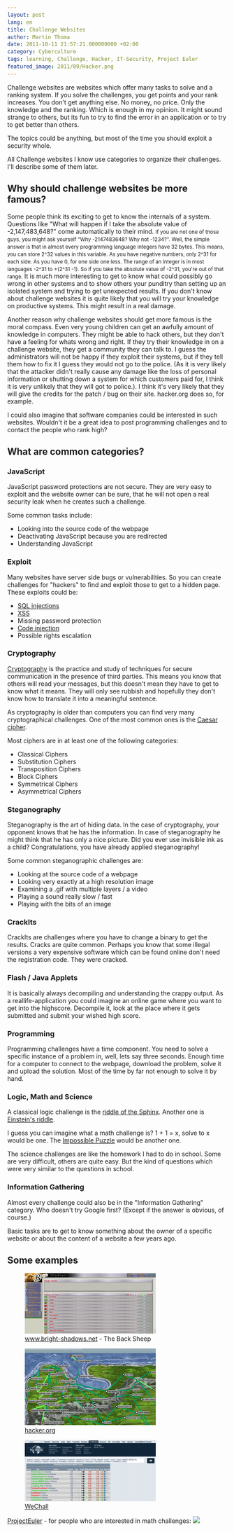 ```yaml
---
layout: post
lang: en
title: Challenge Websites
author: Martin Thoma
date: 2011-10-11 21:57:21.000000000 +02:00
category: Cyberculture
tags: learning, Challenge, Hacker, IT-Security, Project Euler
featured_image: 2011/09/Hacker.png
---
```

Challenge websites are websites which offer many tasks to solve and a ranking system. If you solve the challenges, you get points and your rank increases. You don't get anything else. No money, no price. Only the knowledge and the ranking. Which is enough in my opinion. It might sound strange to others, but its fun to try to find the error in an application or to try to get better than others.

The topics could be anything, but most of the time you should exploit a security whole.

All Challenge websites I know use categories to organize their challenges. I'll describe some of them later.
<h2>Why should challenge websites be more famous?</h2>
Some people think its exciting to get to know the internals of a system. Questions like "What will happen if I take the absolute value of -2,147,483,648?" come automatically to their mind.
<small>If you are not one of those guys, you might ask yourself "Why -2147483648? Why not -1234?". Well, the simple answer is that in almost every programming language integers have 32 bytes. This means, you can store 2^32 values in this variable. As you have negative numbers, only 2^31 for each side. As you have 0, for one side one less. The range of an integer is in most languages -2^31 to +(2^31 -1). So if you take the absolute value of -2^31, you're out of that range.</small>
It is much more interesting to get to know what could possibly go wrong in other systems and to show others your punditry than setting up an isolated system and trying to get unexpected results. If you don't know about challenge websites it is quite likely that you will try your knowledge on productive systems. This might result in a real damage.

Another reason why challenge websites should get more famous is the moral compass. Even very young children can get an awfully amount of knowledge in computers. They might be able to hack others, but they don't have a feeling for whats wrong and right. If they try their knowledge in on a challenge website, they get a community they can talk to. I guess the administrators will not be happy if they exploit their systems, but if they tell them how to fix it I guess they would not go to the police. (As it is very likely that the attacker didn't really cause any damage like the loss of personal information or shutting down a system for which customers paid for, I think it is very unlikely that they will got to police.). I think it's very likely that they will give the credits for the patch / bug on their site. hacker.org does so, for example.

I could also imagine that software companies could be interested in such websites. Wouldn't it be a great idea to post programming challenges and to contact the people who rank high?
<h2>What are common categories?</h2>
<h3>JavaScript</h3>
JavaScript password protections are not secure. They are very easy to exploit and the website owner can be sure, that he will not open a real security leak when he creates such a challenge.

Some common tasks include:
<ul>
	<li>Looking into the source code of the webpage</li>
	<li>Deactivating JavaScript because you are redirected</li>
	<li>Understanding JavaScript</li>
</ul>
<h3>Exploit</h3>
Many websites have server side bugs or vulnerabilities. So you can create challenges for "hackers" to find and exploit those to get to a hidden page. These exploits could be:
<ul>
	<li><a title="http://en.wikipedia.org/wiki/SQL_injection" href="http://en.wikipedia.org/wiki/SQL_injection">SQL injections</a></li>
	<li><a title="Cross-site scripting" href="http://en.wikipedia.org/wiki/Cross-site_scripting">XSS</a></li>
	<li>Missing password protection</li>
	<li><a title="Code injection" href="http://en.wikipedia.org/wiki/Code_injection">Code injection</a></li>
	<li>Possible rights escalation</li>
</ul>
<h3>Cryptography</h3>
<a title="http://en.wikipedia.org/wiki/Cryptography" href="http://en.wikipedia.org/wiki/Cryptography">Cryptography</a> is the practice and study of techniques for secure communication in the presence of third parties. This means you know that others will read your messages, but this doesn't mean they have to get to know what it means. They will only see rubbish and hopefully they don't know how to translate it into a meaningful sentence.

As cryptography is older than computers you can find very many cryptographical challenges. One of the most common ones is the <a title="Caesar cipher" href="http://en.wikipedia.org/wiki/Caesar_cipher">Caesar cipher</a>.

Most ciphers are in at least one of the following categories:
<ul>
	<li>Classical Ciphers</li>
	<li>Substitution Ciphers</li>
	<li>Transposition Ciphers</li>
	<li>Block Ciphers</li>
	<li>Symmetrical Ciphers</li>
	<li>Asymmetrical Ciphers</li>
</ul>
<h3>Steganography</h3>
Steganography is the art of hiding data. In the case of cryptography, your opponent knows that he has the information. In case of steganography he might think that he has only a nice picture. Did you ever use invisible ink as a child? Congratulations, you have already applied steganography!

Some common steganographic challenges are:
<ul>
	<li>Looking at the source code of a webpage</li>
	<li>Looking very exactly at a high resolution image</li>
	<li>Examining a .gif with multiple layers / a video</li>
	<li>Playing a sound really slow / fast</li>
	<li>Playing with the bits of an image</li>
</ul>
<h3>CrackIts</h3>
CrackIts are challenges where you have to change a binary to get the results. Cracks are quite common. Perhaps you know that some illegal versions a very expensive software which can be found online don't need the registration code. They were cracked.
<h3>Flash / Java Applets</h3>
It is basically always decompiling and understanding the crappy output.
As a reallife-application you could imagine an online game where you want to get into the highscore. Decompile it, look at the place where it gets submitted and submit your wished high score.
<h3>Programming</h3>
Programming challenges have a time component. You need to solve a specific instance of a problem in, well, lets say three seconds. Enough time for a computer to connect to the webpage, download the problem, solve it and upload the solution. Most of the time by far not enough to solve it by hand.
<h3>Logic, Math and Science</h3>
A classical logic challenge is the <a title="Sphinx riddle" href="http://en.wikipedia.org/wiki/Sphinx%27_riddle#The_Riddle_of_the_Sphinx">riddle of the Sphinx</a>. Another one is <a title="Einstein's Riddle" href="http://en.wikipedia.org/wiki/Zebra_Puzzle">Einstein's riddle</a>.

I guess you can imagine what a math challenge is? 1 + 1 = x, solve to x would be one. The <a title="Impossible Puzzle" href="http://en.wikipedia.org/wiki/Impossible_Puzzle">Impossible Puzzle</a> would be another one.

The science challenges are like the homework I had to do in school. Some are very difficult, others are quite easy. But the kind of questions which were very similar to the questions in school.
<h3>Information Gathering</h3>
Almost every challenge could also be in the "Information Gathering" category. Who doesn't try Google first? (Except if the answer is obvious, of course.)

Basic tasks are to get to know something about the owner of a specific website or about the content of a website a few years ago.
<h2>Some examples</h2>
<figure class="aligncenter">
            <a href="../images/2011/10/bright-shadows-300x138.png"><img src="../images/2011/10/bright-shadows-300x138.png" alt="Bright Shadows - The Back Sheep" style="max-width:300px;max-height:138px" class="size-medium wp-image-5301"/></a>
            <figcaption class="text-center"><a href='http://www.bright-shadows.net/'>www.bright-shadows.net</a> - The Back Sheep</figcaption>
        </figure>

<figure class="aligncenter">
            <a href="../images/2011/10/hacker.org_-300x175.png"><img src="../images/2011/10/hacker.org_-300x175.png" alt="hacker.org" style="max-width:300px;max-height:175px" class="size-medium wp-image-5311"/></a>
            <figcaption class="text-center"><a href='http://www.hacker.org/'>hacker.org</a></figcaption>
        </figure>

<figure class="aligncenter">
            <a href="../images/2011/10/wechall-300x140.png"><img src="../images/2011/10/wechall-300x140.png" alt="WeChall" style="max-width:300px;max-height:140px" class="size-medium wp-image-5321"/></a>
            <figcaption class="text-center"><a href='http://www.wechall.net/'>WeChall</a></figcaption>
        </figure>


<a href="http://projecteuler.net/">ProjectEuler</a> - for people who are interested in math challenges:
<img src="http://projecteuler.net/profile/moose.png">
